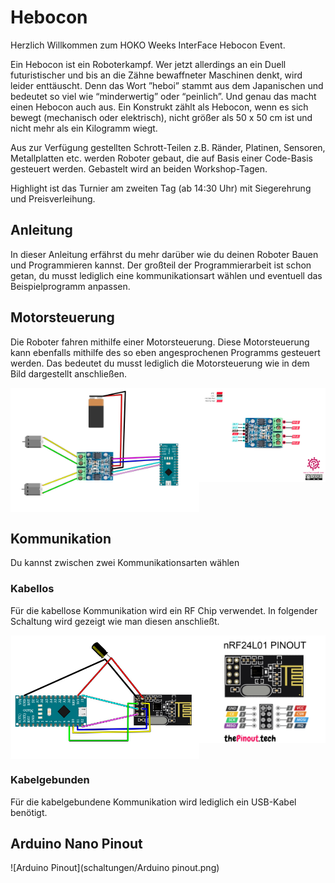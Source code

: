 # Hebocon

Herzlich Willkommen zum HOKO Weeks InterFace Hebocon Event.

Ein Hebocon ist ein Roboterkampf. Wer jetzt allerdings an ein Duell futuristischer und bis an die Zähne bewaffneter
Maschinen denkt, wird leider enttäuscht. Denn das Wort ”heboi” stammt aus dem Japanischen und bedeutet so viel wie
“minderwertig” oder “peinlich”. Und genau das macht einen Hebocon auch aus. Ein Konstrukt zählt als Hebocon, wenn es
sich bewegt (mechanisch oder elektrisch), nicht größer als 50 x 50 cm ist und nicht mehr als ein Kilogramm wiegt.

Aus zur Verfügung gestellten Schrott-Teilen z.B. Ränder, Platinen, Sensoren, Metallplatten etc. werden Roboter gebaut,
die auf Basis einer Code-Basis gesteuert werden. Gebastelt wird an beiden Workshop-Tagen.

Highlight ist das Turnier am zweiten Tag (ab 14:30 Uhr) mit Siegerehrung und Preisverleihung.

## Anleitung

In dieser Anleitung erfährst du mehr darüber wie du deinen Roboter Bauen und Programmieren kannst. Der großteil der
Programmierarbeit ist schon getan, du musst lediglich eine kommunikationsart wählen und eventuell das Beispielprogramm 
anpassen.

## Motorsteuerung

Die Roboter fahren mithilfe einer Motorsteuerung. Diese Motorsteuerung kann ebenfalls mithilfe des so eben
angesprochenen Programms gesteuert werden. Das bedeutet du musst lediglich die Motorsteuerung wie in dem Bild
dargestellt anschließen.

<div style="display: flex; flex-direction: row">
    <img src="schaltungen/L9110S schaltung.png" alt="Schaltung" height="60%" width="60%"/>
    <img src="schaltungen/L9110S pinout.png" alt="Schaltung" height="40%" width="40%"/>
</div>

## Kommunikation

Du kannst zwischen zwei Kommunikationsarten wählen

### Kabellos

Für die kabellose Kommunikation wird ein RF Chip verwendet. In folgender Schaltung wird gezeigt wie man diesen
anschließt.

<div style="display: flex; flex-direction: row">
    <img src="schaltungen/nRF24l01 schaltung.png" alt="Schaltung" height="60%" width="60%"/>
    <img src="schaltungen/nRF24l01 pinout.png" alt="Schaltung" height="40%" width="40%"/>
</div>

### Kabelgebunden

Für die kabelgebundene Kommunikation wird lediglich ein USB-Kabel benötigt.


## Arduino Nano Pinout

![Arduino Pinout](schaltungen/Arduino pinout.png)

